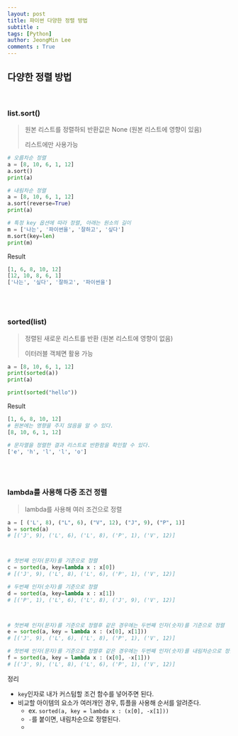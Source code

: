 ```yaml
---
layout: post
title: 파이썬 다양한 정렬 방법
subtitle : 
tags: [Python]
author: JeongMin Lee
comments : True
---
```


## 다양한 정렬 방법

<br>

### list.sort()

> 원본 리스트를 정렬하되 반환값은 None (원본 리스트에 영향이 있음)
>
> 리스트에만 사용가능

```python
# 오름차순 정렬
a = [8, 10, 6, 1, 12]
a.sort()
print(a)

# 내림차순 정렬
a = [8, 10, 6, 1, 12]
a.sort(reverse=True)
print(a)

# 특정 key 옵션에 따라 정렬, 아래는 원소의 길이
m = ['나는', '파이썬을', '잘하고', '싶다']
m.sort(key=len)
print(m)
```

Result

```python
[1, 6, 8, 10, 12]
[12, 10, 8, 6, 1]
['나는', '싶다', '잘하고', '파이썬을']
```

<br><br>

### sorted(list)

> 정렬된 새로운 리스트를 반환 (원본 리스트에 영향이 없음)
>
> 이터러블 객체면 활용 가능

```python
a = [8, 10, 6, 1, 12]
print(sorted(a))
print(a)

print(sorted("hello"))
```

Result

```python
[1, 6, 8, 10, 12]
# 원본에는 영향을 주지 않음을 알 수 있다.
[8, 10, 6, 1, 12]

# 문자열을 정렬한 결과 리스트로 반환함을 확인할 수 있다. 
['e', 'h', 'l', 'l', 'o']
```

<br><br>

### lambda를 사용해 다중 조건 정렬

> lambda를 사용해 여러 조건으로 정렬

```python
a = [ ('L', 8), ("L", 6), ("V", 12), ("J", 9), ("P", 1)]
b = sorted(a)
# [('J', 9), ('L', 6), ('L', 8), ('P', 1), ('V', 12)]



# 첫번째 인자(문자)를 기준으로 정렬
c = sorted(a, key=lambda x : x[0])
# [('J', 9), ('L', 8), ('L', 6), ('P', 1), ('V', 12)]

# 두번째 인자(숫자)를 기준으로 정렬
d = sorted(a, key=lambda x : x[1])
# [('P', 1), ('L', 6), ('L', 8), ('J', 9), ('V', 12)]



# 첫번째 인자(문자)를 기준으로 정렬후 같은 경우에는 두번째 인자(숫자)를 기준으로 정렬
e = sorted(a, key = lambda x : (x[0], x[1]))
# [('J', 9), ('L', 6), ('L', 8), ('P', 1), ('V', 12)]

# 첫번째 인자(문자)를 기준으로 정렬후 같은 경우에는 두번째 인자(숫자)를 내림차순으로 정렬
f = sorted(a, key = lambda x : (x[0], -x[1]))
# [('J', 9), ('L', 8), ('L', 6), ('P', 1), ('V', 12)]
```

정리

* `key`인자로 내가 커스텀할 조건 함수를 넣어주면 된다.
* 비교할 아이템의 요소가 여러개인 경우, 튜플을 사용해 순서를 알려준다.
  * ex. `sorted(a, key = lambda x : (x[0], -x[1]))`
  * `-`를 붙이면, 내림차순으로 정렬된다.
  * 

